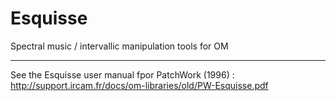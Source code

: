 # Esquisse

Spectral music / intervallic manipulation tools for OM

-------

See the Esquisse user manual fpor PatchWork (1996) : http://support.ircam.fr/docs/om-libraries/old/PW-Esquisse.pdf

